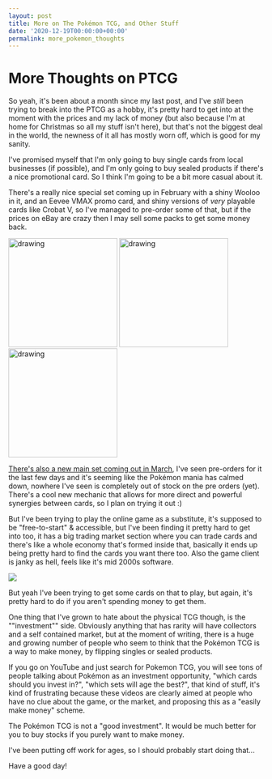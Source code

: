 ```yaml
---
layout: post
title: More on The Pokémon TCG, and Other Stuff
date: '2020-12-19T00:00:00+00:00'
permalink: more_pokemon_thoughts
---
```

# More Thoughts on PTCG

So yeah, it's been about a month since my last post, and I've *still* been trying to break into the PTCG as a hobby, it's pretty hard to get into at the moment with the prices and my lack of money (but also because I'm at home for Christmas so all my stuff isn't here), but that's not the biggest deal in the world, the newness of it all has mostly worn off, which is good for my sanity. 

I've promised myself that I'm only going to buy single cards from local businesses (if possible), and I'm only going to buy sealed products if there's a nice promotional card. So I think I'm going to be a bit more casual about it. 

There's a really nice special set coming up in February with a shiny Wooloo in it, and an Eevee VMAX promo card, and shiny versions of *very* playable cards like Crobat V, so I've managed to pre-order some of that, but if the prices on eBay are crazy then I may sell some packs to get some money back. 

<img src="https://external-content.duckduckgo.com/iu/?u=https%3A%2F%2Fserebii.net%2Fcard%2Fspromo%2F101.jpg" alt="drawing" style="width:215px;"/> <img src="https://i0.wp.com/playskapegames.com/wp-content/uploads/2020/10/ff9f71042c3dfcde46e2dd9dc0c10a91b4c9711a.jpg" alt="drawing" style="width:215px;"/> <img src="https://cdn.bulbagarden.net/upload/a/ac/EldegossVShinyStarV306.jpg" alt="drawing" style="width:215px;"/>

[There's also a new main set coming out in March](https://www.pokebeach.com/2020/12/battle-style-is-marchs-set-introduces-new-single-strike-and-rapid-strike-cards), I've seen pre-orders for it the last few days and it's seeming like the Pokémon mania has calmed down, nowhere I've seen is completely out of stock on the pre orders (yet). There's a cool new mechanic that allows for more direct and powerful synergies between cards, so I plan on trying it out :)

But I've been trying to play the online game as a substitute, it's supposed to be "free-to-start" & accessible, but I've been finding it pretty hard to get into too, it has a big trading market section where you can trade cards and there's like a whole economy that's formed inside that, basically it ends up being pretty hard to find the cards you want there too. Also the game client is janky as hell, feels like it's mid 2000s software. 

![](https://2.bp.blogspot.com/-bvWjWnft3uc/V6OaVoKrYYI/AAAAAAAAM0k/ZODcxrGea1kV2ct0VuwUseyyaH8GZ6DJQCLcB/s1600/PokemonChallenge-Friend.png)

But yeah I've been trying to get some cards on that to play, but again, it's pretty hard to do if you aren't spending money to get them. 

One thing that I've grown to hate about the physical TCG though, is the ""investment"" side. Obviously anything that has rarity will have collectors and a self contained market, but at the moment of writing, there is a huge and growing number of people who seem to think that the Pokémon TCG is a way to make money, by flipping singles or sealed products. 

If you go on YouTube and just search for Pokemon TCG, you will see tons of people talking about Pokémon as an investment opportunity, "which cards should you invest in?", "which sets will age the best?", that kind of stuff, it's kind of frustrating because these videos are clearly aimed at people who have no clue about the game, or the market, and proposing this as a "easily make money" scheme. 

The Pokémon TCG is not a "good investment". It would be much better for you to buy stocks if you purely want to make money. 

I've been putting off work for ages, so I should probably start doing that...

Have a good day! 